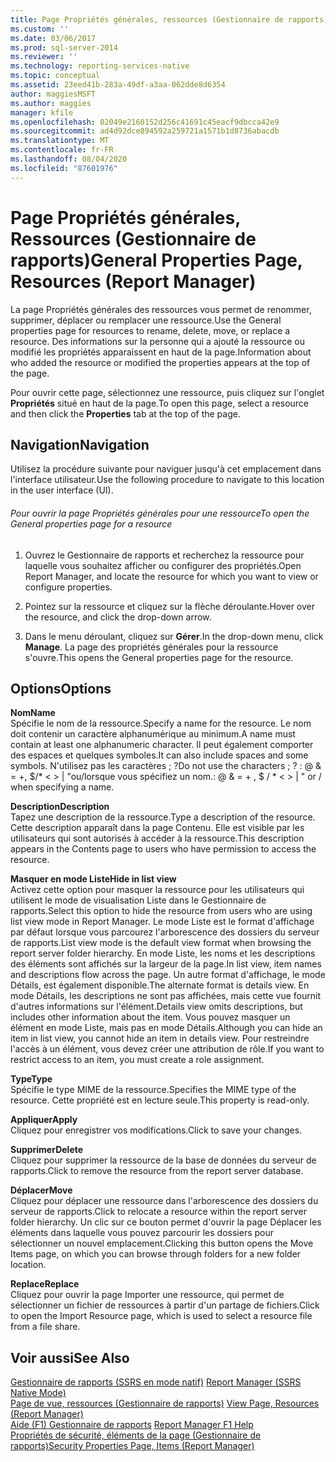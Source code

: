 ```yaml
---
title: Page Propriétés générales, ressources (Gestionnaire de rapports) | Microsoft Docs
ms.custom: ''
ms.date: 03/06/2017
ms.prod: sql-server-2014
ms.reviewer: ''
ms.technology: reporting-services-native
ms.topic: conceptual
ms.assetid: 23eed41b-283a-49df-a3aa-062dde8d6354
author: maggiesMSFT
ms.author: maggies
manager: kfile
ms.openlocfilehash: 02049e2160152d256c41691c45eacf9dbcca42e9
ms.sourcegitcommit: ad4d92dce894592a259721a1571b1d8736abacdb
ms.translationtype: MT
ms.contentlocale: fr-FR
ms.lasthandoff: 08/04/2020
ms.locfileid: "87601976"
---
```

# <a name="general-properties-page-resources-report-manager"></a><span data-ttu-id="68701-102">Page Propriétés générales, Ressources (Gestionnaire de rapports)</span><span class="sxs-lookup"><span data-stu-id="68701-102">General Properties Page, Resources (Report Manager)</span></span>
  <span data-ttu-id="68701-103">La page Propriétés générales des ressources vous permet de renommer, supprimer, déplacer ou remplacer une ressource.</span><span class="sxs-lookup"><span data-stu-id="68701-103">Use the General properties page for resources to rename, delete, move, or replace a resource.</span></span> <span data-ttu-id="68701-104">Des informations sur la personne qui a ajouté la ressource ou modifié les propriétés apparaissent en haut de la page.</span><span class="sxs-lookup"><span data-stu-id="68701-104">Information about who added the resource or modified the properties appears at the top of the page.</span></span>  
  
 <span data-ttu-id="68701-105">Pour ouvrir cette page, sélectionnez une ressource, puis cliquez sur l'onglet **Propriétés** situé en haut de la page.</span><span class="sxs-lookup"><span data-stu-id="68701-105">To open this page, select a resource and then click the **Properties** tab at the top of the page.</span></span>  
  
## <a name="navigation"></a><span data-ttu-id="68701-106">Navigation</span><span class="sxs-lookup"><span data-stu-id="68701-106">Navigation</span></span>  
 <span data-ttu-id="68701-107">Utilisez la procédure suivante pour naviguer jusqu'à cet emplacement dans l'interface utilisateur.</span><span class="sxs-lookup"><span data-stu-id="68701-107">Use the following procedure to navigate to this location in the user interface (UI).</span></span>  
  
###### <a name="to-open-the-general-properties-page-for-a-resource"></a><span data-ttu-id="68701-108">Pour ouvrir la page Propriétés générales pour une ressource</span><span class="sxs-lookup"><span data-stu-id="68701-108">To open the General properties page for a resource</span></span>  
  
1.  <span data-ttu-id="68701-109">Ouvrez le Gestionnaire de rapports et recherchez la ressource pour laquelle vous souhaitez afficher ou configurer des propriétés.</span><span class="sxs-lookup"><span data-stu-id="68701-109">Open Report Manager, and locate the resource for which you want to view or configure properties.</span></span>  
  
2.  <span data-ttu-id="68701-110">Pointez sur la ressource et cliquez sur la flèche déroulante.</span><span class="sxs-lookup"><span data-stu-id="68701-110">Hover over the resource, and click the drop-down arrow.</span></span>  
  
3.  <span data-ttu-id="68701-111">Dans le menu déroulant, cliquez sur **Gérer**.</span><span class="sxs-lookup"><span data-stu-id="68701-111">In the drop-down menu, click **Manage**.</span></span> <span data-ttu-id="68701-112">La page des propriétés générales pour la ressource s'ouvre.</span><span class="sxs-lookup"><span data-stu-id="68701-112">This opens the General properties page for the resource.</span></span>  
  
## <a name="options"></a><span data-ttu-id="68701-113">Options</span><span class="sxs-lookup"><span data-stu-id="68701-113">Options</span></span>  
 <span data-ttu-id="68701-114">**Nom**</span><span class="sxs-lookup"><span data-stu-id="68701-114">**Name**</span></span>  
 <span data-ttu-id="68701-115">Spécifie le nom de la ressource.</span><span class="sxs-lookup"><span data-stu-id="68701-115">Specify a name for the resource.</span></span> <span data-ttu-id="68701-116">Le nom doit contenir un caractère alphanumérique au minimum.</span><span class="sxs-lookup"><span data-stu-id="68701-116">A name must contain at least one alphanumeric character.</span></span> <span data-ttu-id="68701-117">Il peut également comporter des espaces et quelques symboles.</span><span class="sxs-lookup"><span data-stu-id="68701-117">It can also include spaces and some symbols.</span></span> <span data-ttu-id="68701-118">N'utilisez pas les caractères ; ?</span><span class="sxs-lookup"><span data-stu-id="68701-118">Do not use the characters ; ?</span></span> <span data-ttu-id="68701-119">: \@ & = +, $/\* \< > | "ou/lorsque vous spécifiez un nom.</span><span class="sxs-lookup"><span data-stu-id="68701-119">: \@ & = + , $ / \* \< > | " or / when specifying a name.</span></span>  
  
 <span data-ttu-id="68701-120">**Description**</span><span class="sxs-lookup"><span data-stu-id="68701-120">**Description**</span></span>  
 <span data-ttu-id="68701-121">Tapez une description de la ressource.</span><span class="sxs-lookup"><span data-stu-id="68701-121">Type a description of the resource.</span></span> <span data-ttu-id="68701-122">Cette description apparaît dans la page Contenu. Elle est visible par les utilisateurs qui sont autorisés à accéder à la ressource.</span><span class="sxs-lookup"><span data-stu-id="68701-122">This description appears in the Contents page to users who have permission to access the resource.</span></span>  
  
 <span data-ttu-id="68701-123">**Masquer en mode Liste**</span><span class="sxs-lookup"><span data-stu-id="68701-123">**Hide in list view**</span></span>  
 <span data-ttu-id="68701-124">Activez cette option pour masquer la ressource pour les utilisateurs qui utilisent le mode de visualisation Liste dans le Gestionnaire de rapports.</span><span class="sxs-lookup"><span data-stu-id="68701-124">Select this option to hide the resource from users who are using list view mode in Report Manager.</span></span> <span data-ttu-id="68701-125">Le mode Liste est le format d'affichage par défaut lorsque vous parcourez l'arborescence des dossiers du serveur de rapports.</span><span class="sxs-lookup"><span data-stu-id="68701-125">List view mode is the default view format when browsing the report server folder hierarchy.</span></span> <span data-ttu-id="68701-126">En mode Liste, les noms et les descriptions des éléments sont affichés sur la largeur de la page.</span><span class="sxs-lookup"><span data-stu-id="68701-126">In list view, item names and descriptions flow across the page.</span></span> <span data-ttu-id="68701-127">Un autre format d'affichage, le mode Détails, est également disponible.</span><span class="sxs-lookup"><span data-stu-id="68701-127">The alternate format is details view.</span></span> <span data-ttu-id="68701-128">En mode Détails, les descriptions ne sont pas affichées, mais cette vue fournit d'autres informations sur l'élément.</span><span class="sxs-lookup"><span data-stu-id="68701-128">Details view omits descriptions, but includes other information about the item.</span></span> <span data-ttu-id="68701-129">Vous pouvez masquer un élément en mode Liste, mais pas en mode Détails.</span><span class="sxs-lookup"><span data-stu-id="68701-129">Although you can hide an item in list view, you cannot hide an item in details view.</span></span> <span data-ttu-id="68701-130">Pour restreindre l'accès à un élément, vous devez créer une attribution de rôle.</span><span class="sxs-lookup"><span data-stu-id="68701-130">If you want to restrict access to an item, you must create a role assignment.</span></span>  
  
 <span data-ttu-id="68701-131">**Type**</span><span class="sxs-lookup"><span data-stu-id="68701-131">**Type**</span></span>  
 <span data-ttu-id="68701-132">Spécifie le type MIME de la ressource.</span><span class="sxs-lookup"><span data-stu-id="68701-132">Specifies the MIME type of the resource.</span></span> <span data-ttu-id="68701-133">Cette propriété est en lecture seule.</span><span class="sxs-lookup"><span data-stu-id="68701-133">This property is read-only.</span></span>  
  
 <span data-ttu-id="68701-134">**Appliquer**</span><span class="sxs-lookup"><span data-stu-id="68701-134">**Apply**</span></span>  
 <span data-ttu-id="68701-135">Cliquez pour enregistrer vos modifications.</span><span class="sxs-lookup"><span data-stu-id="68701-135">Click to save your changes.</span></span>  
  
 <span data-ttu-id="68701-136">**Supprimer**</span><span class="sxs-lookup"><span data-stu-id="68701-136">**Delete**</span></span>  
 <span data-ttu-id="68701-137">Cliquez pour supprimer la ressource de la base de données du serveur de rapports.</span><span class="sxs-lookup"><span data-stu-id="68701-137">Click to remove the resource from the report server database.</span></span>  
  
 <span data-ttu-id="68701-138">**Déplacer**</span><span class="sxs-lookup"><span data-stu-id="68701-138">**Move**</span></span>  
 <span data-ttu-id="68701-139">Cliquez pour déplacer une ressource dans l'arborescence des dossiers du serveur de rapports.</span><span class="sxs-lookup"><span data-stu-id="68701-139">Click to relocate a resource within the report server folder hierarchy.</span></span> <span data-ttu-id="68701-140">Un clic sur ce bouton permet d'ouvrir la page Déplacer les éléments dans laquelle vous pouvez parcourir les dossiers pour sélectionner un nouvel emplacement.</span><span class="sxs-lookup"><span data-stu-id="68701-140">Clicking this button opens the Move Items page, on which you can browse through folders for a new folder location.</span></span>  
  
 <span data-ttu-id="68701-141">**Replace**</span><span class="sxs-lookup"><span data-stu-id="68701-141">**Replace**</span></span>  
 <span data-ttu-id="68701-142">Cliquez pour ouvrir la page Importer une ressource, qui permet de sélectionner un fichier de ressources à partir d'un partage de fichiers.</span><span class="sxs-lookup"><span data-stu-id="68701-142">Click to open the Import Resource page, which is used to select a resource file from a file share.</span></span>  
  
## <a name="see-also"></a><span data-ttu-id="68701-143">Voir aussi</span><span class="sxs-lookup"><span data-stu-id="68701-143">See Also</span></span>  
 <span data-ttu-id="68701-144">[Gestionnaire de rapports &#40;SSRS en mode natif&#41;](../../2014/reporting-services/report-manager-ssrs-native-mode.md) </span><span class="sxs-lookup"><span data-stu-id="68701-144">[Report Manager  &#40;SSRS Native Mode&#41;](../../2014/reporting-services/report-manager-ssrs-native-mode.md) </span></span>  
 <span data-ttu-id="68701-145">[Page de vue, ressources &#40;Gestionnaire de rapports&#41;](../../2014/reporting-services/view-page-resources-report-manager.md) </span><span class="sxs-lookup"><span data-stu-id="68701-145">[View Page, Resources &#40;Report Manager&#41;](../../2014/reporting-services/view-page-resources-report-manager.md) </span></span>  
 <span data-ttu-id="68701-146">[Aide (F1) Gestionnaire de rapports](../../2014/reporting-services/report-manager-f1-help.md) </span><span class="sxs-lookup"><span data-stu-id="68701-146">[Report Manager F1 Help](../../2014/reporting-services/report-manager-f1-help.md) </span></span>  
 [<span data-ttu-id="68701-147">Propriétés de sécurité, éléments de la page &#40;Gestionnaire de rapports&#41;</span><span class="sxs-lookup"><span data-stu-id="68701-147">Security Properties Page, Items &#40;Report Manager&#41;</span></span>](../../2014/reporting-services/security-properties-page-items-report-manager.md)  
  
  
